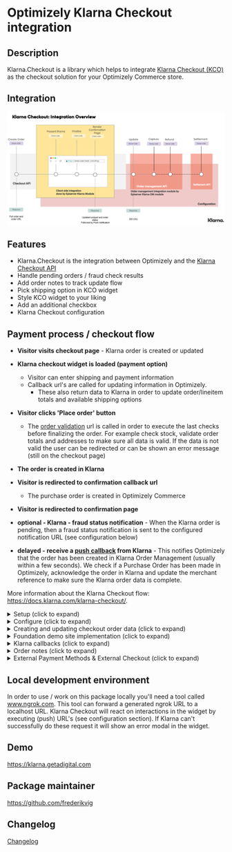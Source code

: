 # Optimizely Klarna Checkout integration

## Description

Klarna.Checkout is a library which helps to integrate [Klarna Checkout (KCO)](https://docs.klarna.com/klarna-checkout/) as the checkout solution for your Optimizely Commerce store.

## Integration

![Klarna Checkout integration](/docs/images/klarna-checkout-integration.png?raw=true)

## Features

- Klarna.Checkout is the integration between Optimizely and the [Klarna Checkout API](https://developers.klarna.com/api/#checkout-api-create-a-new-order)
- Handle pending orders / fraud check results
- Add order notes to track update flow
- Pick shipping option in KCO widget
- Style KCO widget to your liking
- Add an additional checkbox
- Klarna Checkout configuration

## Payment process / checkout flow

- **Visitor visits checkout page** - Klarna order is created or updated
- **Klarna checkout widget is loaded (payment option)**
  - Visitor can enter shipping and payment information
  - Callback url's are called for updating information in Optimizely.
    - These also return data to Klarna in order to update order/lineitem totals and available shipping options
- **Visitor clicks 'Place order' button**
  - The [order validation](https://docs.klarna.com/klarna-checkout/popular-use-cases/validate-order/) url is called in order to execute the last checks before finalizing the order. For example check stock, validate order totals and addresses to make sure all data is valid. If the data is not valid the user can be redirected or can be shown an error message (still on the checkout page)

- **The order is created in Klarna**
- **Visitor is redirected to confirmation callback url**
  - The purchase order is created in Optimizely Commerce
- **Visitor is redirected to confirmation page**
- **optional - Klarna - fraud status notification** - When the Klarna order is pending, then a fraud status notification is sent to the configured notification URL (see configuration below)
- **delayed - receive a [push callback](https://docs.klarna.com/klarna-checkout/in-depth-knowledge/confirm-purchase/) from Klarna** - This notifies Optimizely that the order has been created in Klarna Order Management (usually within a few seconds). We check if a Purchase Order has been made in Optimizely, acknowledge the order in Klarna and update the merchant reference to make sure the Klarna order data is complete.

More information about the Klarna Checkout flow: https://docs.klarna.com/klarna-checkout/.

<details>
  <summary>Setup (click to expand)</summary>

Start by installing NuGet package (use [NuGet](https://nuget.optimizely.com/))

```
dotnet add package Klarna.Checkout.v3
```
	
In Startup.cs

```
public void ConfigureServices(IServiceCollection services)
{
    ...
    services.AddKlarnaCheckout();
}
```

</details>

<details>
  <summary>Configure (click to expand)</summary>
  
Login into Optimizely with a CommerceAdmin user and go to **Commerce -> Administration -> Payments**. Then click **New** and in **Overview** tab fill:

(\*) mandatory

- Name(\*)
- System Keyword(\*) - KlarnaCheckout (the integration will not work when something else is entered in this field)
- Language(\*) - allows a specific language to be specified for the payment gateway
- Class Name(\*) - choose **Klarna.Checkout.KlarnaCheckoutGateway**
- Payment Class(\*) - choose **Mediachase.Commerce.Orders.OtherPayment**
- IsActive - **Yes**
- Supports Recurring - **No** - this Klarna Checkout integration does not support recurring payments
- Select shipping methods available for this payment
- Select markets available for this payment

Click OK in order to save the Payment for the first time.

## appsettings

Once you have created the payment method in the Commerce interface go to your stores appsettings.json file and add the configuration using the following convention **Klarna -> Checkout -> MarketId**.

Example:

```
"Klarna": {
    "Checkout": {
      "US": { // This is the market id
        ...
      }
	}
}
```

There are 7 properties that are required and several other that are optional or that have default values that can be changed if needed.

For a developer test account see: https://docs.klarna.com/resources/test-environment/. 

### Required properties

| Name      | Description |
| ----------- | ----------- |
| Username   | API username - provided by Klarna        |
| Password   | API password - provided by Klarna        |
| ApiUrl   | Base Url - See the Klarna documentation for the API endpoints: https://developers.klarna.com/api/#api-urls. Klarna API requires HTTPS.        |
| CheckoutUrl   | URL of merchant checkout page. Should be different then terms, confirmation and push URLs.        |
| TermsUrl   | URL for the terms and conditions page of the merchant. The URL will be displayed inside the Klarna Checkout iFrame.        |
| ConfirmationUrl   | URL of the merchant confirmation page. The consumer will be redirected back to the confirmation page if the authorization is successful after the customer clicks on the ‘Place Order’ button inside checkout.        |
| PushUrl   | URL that will be used for push notification when an order is completed. Should be different than checkout and confirmation URLs.        |

Example: 

```
"Klarna": {
    "Checkout": {
      "US": {
        "Username": "",
        "Password": "",
        "ApiUrl": "https://api-na.playground.klarna.com/",
        "CheckoutUrl": "/checkout",
        "ConfirmationUrl": "/checkout/KlarnaCheckoutConfirmation?orderGroupId={orderGroupId}&klarna_order_id={checkout.order.id}",
        "TermsUrl": "/terms",
        "PushUrl": "/klarnacheckout/cart/{orderGroupId}/push?klarna_order_id={checkout.order.id}",
      }
    }
}
```

### Other properties

All URLs must be https.

| Name      | Description |
| ----------- | ----------- |
| WidgetButtonColor        | Color for the buttons within the iFrame. Value should be a CSS hex color, e.g. "#FF9900"       |
| WidgetButtonTextColor         | Color for the text inside the buttons within the iFrame. Value should be a CSS hex color, e.g. "#FF9900"       |
| WidgetCheckboxColor         | Color for the checkboxes within the iFrame. Value should be a CSS hex color, e.g. "#FF9900"       |
| WidgetCheckboxCheckmarkColor         | Color for the checkboxes checkmark within the iFrame. Value should be a CSS hex color, e.g. "#FF9900"       |
| WidgetHeaderColor         | Color for the headers within the iFrame. Value should be a CSS hex color, e.g. "#FF9900"       |
| WidgetLinkColor         | Color for the hyperlinks within the iFrame. Value should be a CSS hex color, e.g. "#FF9900"       |
| WidgetBorderRadius         | Radius for the border of elements within the iFrame. Example: 2px       |
| ShippingDetailsText         | A message that will be presented on the confirmation page under the headline "Delivery" (max 255 characters)       |
| ShippingOptionsInIFrame         | Select shipping option in Klarna Checkout iFrame - Unless you want to have your own shipping options selector, leave the default value of true       |
| AllowSeparateShippingAddress          | If true, the consumer can enter different billing and shipping addresses. Default: false, except for purchase_country DE where default is: true       |
| DateOfBirthMandatory          | Date of birth mandatory - If true, the consumer cannot skip date of birth. Default: false       |
| TitleMandatory          | Title mandatory - If specified to false, title becomes optional. Default: false. Only available for orders for country GB       |
| ShowSubtotalDetail          | Show subtotal detail - If true, the Order Detail subtotals view is expanded. Default: false       |
| AdditionalCheckboxText           | Additional checkbox text. Klarna Docs: [Custom checkboxes](https://docs.klarna.com/klarna-checkout/popular-use-cases/checkboxes/).       |
| AdditionalCheckboxDefaultChecked           | Additional checkbox default checked. True/false       |
| AdditionalCheckboxRequired           | Additional checkbox required. True/false       |
| SendShippingCountries           | Send shipping countries - sends available countries from the Optimizely country dictionary. True/false      |
| PrefillAddress           | Prefill addresses - send address information on order creation in Klarna (preferred shipping/billing address). True/false      |
| SendShippingOptionsPriorAddresses           | Send shipping options prior to filling addresses - send in available shipping options even if address is unknown. Default: true       |
| NotificationUrl           | URL for notifications on pending orders. (max 2000 characters). Example: "https://merchant.com/notification/{checkout.order.id}"        |
| CancellationTermsUrl           | URL for the cancellation terms page of the merchant. The URL will be displayed in the email that is sent to the customer after the order is captured       |
| ShippingOptionUpdateUrl           | Shipping option update url - URL for shipping option update       |
| AddressUpdateUrl            | Address update url - URL for shipping, tax and purchase currency updates. Will be called on address changes        |
| OrderValidationUrl            | Order validation url - URL that will be requested for final merchant validation       |
| RequireValidateCallbackSuccess            | Required validate callback success. Default: true       |
| SendProductAndImageUrl            | Send product and image URL to Klarna for each line item. Default: true       |

The Klarna.Checkout package will replace `{orderGroupId}` in any of the urls with the id of the cart. Klarna does a similar thing, they will replace `{checkout.order.id}` with the actual klarna order id (for example on confirmation url below).

**Taxes: If the line items prices already include sales tax - make sure that PricesIncludeTax is set to true. This can be configured per market in Optimizely Commerce. Default is false.**

After you've added the appsettings configuration you need to add it under ConfigureServices in Startup.cs. The convention is to use the Market ID as the name.

Example:

```csharp
private readonly IConfiguration _configuration;

public Startup(IWebHostEnvironment webHostingEnvironment, IConfiguration configuration)
{
	_webHostingEnvironment = webHostingEnvironment;
	_configuration = configuration;
}

public void ConfigureServices(IServiceCollection services)
{
	services.Configure<CheckoutConfiguration>("US", _configuration.GetSection("Klarna:Checkout:US")); // US is the market id
}
```

</details>

<details>
<summary>Creating and updating checkout order data (click to expand)</summary>

Every time the user visits the checkout page or changes their order, an api call to Klarna is executed. The api call ensures that Klarna has the most recent information needed to show the checkout iframe. By default all properties should be set as required by Klarna. If you want to hook into the process and change some of the data that is being sent, you can provide an implementation of `ICheckoutOrderDataBuilder` to do so. The interface has a `Build` method, which is called after all default values are set. Below an example implementation of ICheckoutOrderDataBuilder.

```csharp
public class DemoCheckoutOrderDataBuilder : ICheckoutOrderDataBuilder
{
    public CheckoutOrder Build(CheckoutOrder checkoutOrderData, ICart cart, CheckoutConfiguration checkoutConfiguration)
    {
        if (checkoutConfiguration.PrefillAddress)
        {
            // Try to parse address into dutch address lines
            if (checkoutOrderData.ShippingCheckoutAddress.Country.Equals("NL"))
            {
                var dutchAddress = ConvertToDutchAddress(checkoutOrderData.ShippingCheckoutAddress);
                checkoutOrderData.ShippingCheckoutAddress = dutchAddress;
            }
        }
        return checkoutOrderData;
    }

    private CheckoutAddressInfo ConvertToDutchAddress(CheckoutAddressInfo address)
    {
        // Just an example, do not use

        var splitAddress = address.StreetAddress.Split(' ');
        address.StreetName = splitAddress.FirstOrDefault();
        address.StreetNumber = splitAddress.ElementAtOrDefault(1);

        address.StreetAddress = string.Empty;
        address.StreetAddress2 = string.Empty;

        return address;
    }
}
```

</details>

<details>
  <summary>Foundation demo site implementation (click to expand)</summary>

**Default properties**

The following properties are set by default (read from current cart and payment method configurations):

- **PurchaseCountry**
- **MerchantUrl.Confirmation**
- **MerchantUrl.Notification**
- **Options**
- **OrderAmount**
- **PurchaseCurrency**
- **Locale**
- **OrderLines**
- **ShippingAddress**
- **BillingAddress**

Read more about the different parameters: https://developers.klarna.com/api/#checkout-api-create-a-new-order.

**Remark:**

The demo site implementation only supports selecting the shipping address in the Klarna Checkout iFrame. By default the first available shipping option will be selected. If you want to support switching shipping options you can look at what happens upon updating the cart (and check out [Suspend and Resume here](https://docs.klarna.com/klarna-checkout/in-depth-knowledge/client-side-events/#checkout-actions-suspend-and-resume)).

**API controller - Callback communication**

Read more about callback functionality in the next section. In the demo site, you can find the code in the controller [KlarnaCheckoutApiController.cs](/demo/Foundation/src/Foundation/Features/Api/KlarnaCheckoutApiController.cs).

**Load and display payment - Foundation**

- [\_KlarnaCheckout.cshtml](/demo/Foundation/src/Foundation/Features/Checkout/_KlarnaCheckoutPaymentMethod.cshtml) - display Klarna Checkout method by rendering the HTML snippet
- [\_KlarnaCheckoutConfirmation.cshtml](/demo/Foundation/src/Foundation/Features/MyAccount/OrderConfirmation/_KlarnaCheckoutConfirmation.cshtml) - Klarna Checkout confirmation view
- [KlarnaCheckoutPaymentOption.cs](/demo/Foundation/src/Foundation/Features/Checkout/Payments/KlarnaCheckoutPaymentOption.cs)

**Process payment - Foundation**

- Call `IKlarnaCheckoutService.CreateOrUpdateOrder` to create or update a new checkout order. In Foundation this is called in the CheckoutController and CartController. This is an async method that requires your controller to be async, you can also use AsyncHelper.RunSync() to call it synchronize.
- `KlarnaCheckoutConfirmation` in CheckoutController is called when visitor clicks the purchase button in the Klarna widget and order was successfully created. See the configuration section above on how to configure this URL. In this action, the purchase order in Optimizely is created.

</details>

<details>
<summary>Klarna callbacks (click to expand)</summary>

During the checkout process Klarna triggers one of the following callbacks.

#### [Shipping optionupdate](https://docs.klarna.com/klarna-checkout/in-depth-knowledge/tax-handling/)

If shipping options are available in the iframe, after selecting a new shipping option Klarna will send information to this callback url. The information can be used to recalculate shipping costs/order totals.

```csharp
[Route("cart/{orderGroupId}/shippingoptionupdate")]
[HttpPost]
public ActionResult ShippingOptionUpdate(int orderGroupId, [FromBody] ShippingOptionUpdateRequest shippingOptionUpdateRequest)
{
	var cart = _orderRepository.Load<ICart>(orderGroupId);

	var response = _klarnaCheckoutService.UpdateShippingMethod(cart, shippingOptionUpdateRequest);

	return Ok(response);
}
```

#### [Address update](https://docs.klarna.com/klarna-checkout/in-depth-knowledge/server-side-callbacks/#how-its-done-address-update)

If an address has been updated in the iframe, new address will be sent to the address update callback url. The information can be used to supply new shipping options and order totals.

```csharp
[Route("cart/{orderGroupId}/addressupdate")]
[HttpPost]
public ActionResult AddressUpdate(int orderGroupId, [FromBody] CallbackAddressUpdateRequest addressUpdateRequest)
{
	var cart = _orderRepository.Load<ICart>(orderGroupId);
	var response = _klarnaCheckoutService.UpdateAddress(cart, addressUpdateRequest);
	return Ok(response);
}
```

#### [Order validation](https://docs.klarna.com/klarna-checkout/popular-use-cases/validate-order/)

Klarna will do a request to the [order validation callback url](https://developers.klarna.com/api/#checkout-api-callbacks-order-validation). Here you can check if a purchase order can be made. Think of checking stock, checking billing and shipping addresses and comparing the Optimizely cart with the provided data from Klarna.
If `RequireValidateCallbackSuccess` is set to **true** Klarna will only create an order if they receive an HTTP status 200 OK response.

```csharp
[Route("cart/{orderGroupId}/ordervalidation")]
[HttpPost]
public ActionResult OrderValidation(int orderGroupId, [FromBody] CheckoutOrder checkoutData)
{
	// More information: https://docs.klarna.com/klarna-checkout/popular-use-cases/validate-order/

	var cart = _orderRepository.Load<ICart>(orderGroupId);

	// Validate cart lineitems
	var validationIssues = _cartService.ValidateCart(cart);
	if (validationIssues.Any())
	{
		// check validation issues and redirect to a page to display the error
		return Redirect("/en/error-pages/checkout-something-went-wrong/");
	}

	// Validate billing address if necessary (this is just an example)
	// To return an error like this you need require_validate_callback_success set to true
	if (checkoutData.BillingCheckoutAddress.PostalCode.Equals("94108-2704"))
	{
		var errorResult = new ErrorResult
		{
			ErrorType = ErrorType.address_error,
			ErrorText = "Can't ship to postalcode 94108-2704"
		};
		return BadRequest(errorResult);
	}

	// Validate order amount, shipping address
	if (!_klarnaCheckoutService.ValidateOrder(cart, checkoutData))
	{
		return Redirect("/en/error-pages/checkout-something-went-wrong/");
	}

	return Ok();
}
```

#### Fraud status

If `NotificationUrl` is configured, Klarna will call this URL for notifications for orders that needs additional review (fraud reasons). The IKlarnaService includes a method for handling fraud notifications. Below is an example implementation.

```csharp
[Route("fraud")]
[HttpPost]
public ActionResult FraudNotification(NotificationModel notification)
{
	_klarnaCheckoutService.FraudUpdate(notification);
	return Ok();
}
```

When a payment needs an additional review, the payment in Optimizely is set to the status PENDING and the order to ONHOLD. When the fraud status callback URL is called and the payment is accepted the payment status will be set to PROCESSED and the order to ONHOLD. If the payment is rejected by Klarna the payment status is set to FAILED. An note is added to the order to notify the editor that a payment was rejected.

#### [Push url](https://developers.klarna.com/api/#checkout-api__create-a-new-ordermerchant_urls__push) 

Is called by Klarna when an order is completed in order for Optimizely to acknowledge the order. In the example above the URL would be '/klarnacheckout/cart/{orderGroupId}/push?klarna_order_id={checkout.order.id}'. 

```csharp
[Route("cart/{orderGroupId}/push")]
[HttpPost]
public async Task<ActionResult> Push(int orderGroupId, string klarna_order_id)
{
	if (klarna_order_id == null)
	{
		return BadRequest();
	}

	var purchaseOrder = await GetOrCreatePurchaseOrder(orderGroupId, klarna_order_id).ConfigureAwait(false);
	if (purchaseOrder == null)
	{
		return NotFound();
	}

	// Update merchant reference
	await _klarnaCheckoutService.UpdateMerchantReference1(purchaseOrder).ConfigureAwait(false);

	// Acknowledge the order through the order management API
	await _klarnaCheckoutService.AcknowledgeOrder(purchaseOrder);

	return Ok();
}

private async Task<IPurchaseOrder> GetOrCreatePurchaseOrder(int orderGroupId, string klarnaOrderId)
{
	// Check if the order has been created already
	var purchaseOrder = _klarnaCheckoutService.GetPurchaseOrderByKlarnaOrderId(klarnaOrderId);
	if (purchaseOrder != null)
	{
		return purchaseOrder;
	}

	// Check if we still have a cart and can create an order
	var cart = _orderRepository.Load<ICart>(orderGroupId);
	var cartKlarnaOrderId = cart.Properties[Constants.KlarnaCheckoutOrderIdCartField]?.ToString();
	if (cartKlarnaOrderId == null || !cartKlarnaOrderId.Equals(klarnaOrderId))
	{
		return null;
	}

	var market = _marketService.GetMarket(cart.MarketId);
	var order = await _klarnaCheckoutService.GetOrder(klarnaOrderId, market).ConfigureAwait(false);
	if (!order.Status.Equals("checkout_complete"))
	{
		// Won't create order, Klarna checkout not complete
		return null;
	}
	purchaseOrder = await _checkoutService.CreatePurchaseOrderForKlarna(klarnaOrderId, order, cart).ConfigureAwait(false);
	return purchaseOrder;
}
```

</details>
<details>
<summary>Order notes (click to expand)</summary>

The KlarnaPaymentGateway adds notes about payment updates to the order.
![Order notes](/docs/screenshots/order-notes.PNG?raw=true "Order notes")

</details>
<details>
  <summary>External Payment Methods & External Checkout (click to expand)</summary>
  
Klarna Checkout offers a wide variety of payment methods to cover the main needs of consumers in all markets, which all are included with a simple, single integration.
 
[Here's the full documentation](https://docs.klarna.com/klarna-checkout/in-depth-knowledge/external-payment-methods/) including supported payment and checkouts - we recommend reading through it thoroughly and then coming back here.

![Klarna Checkout External Payment Methods & External Checkouts](https://developers.klarna.com/static/KCO_external-payment-methods.png)

The most important thing to note is that you need to implement the backend integration for the external payment/checkout yourself. So for instance if you wanted to add PayPal you would have to create a redirect URL that has the processing logic for PayPal. Example: `klarna.getadigital.com/processpaypall`.

In your ICheckoutOrderDataBuilder implementation and the Build() method you would pass along the details of the payment method:

```csharp
checkoutOrderData.ExternalPaymentMethods = new[]
{
    new PaymentProvider { Fee = 10, ImageUrl = "https://klarna.getadigital.com/Styles/Images/paypalpng", Name  = "PayPal", RedirectUrl = "https://klarna.getadigital.com"}
};
```
Name is case sensitiv so make sure to check the supported name in the documentation and the URLs all have to be https.

You can find an [example in the demo site](/demo/Foundation/src/Foundation/Features/Checkout/KlarnaDemoCheckoutOrderDataBuilder.cs).
</details>

## Local development environment

In order to use / work on this package locally you'll need a tool called www.ngrok.com. This tool can forward a generated ngrok URL to a localhost URL. Klarna Checkout will react on interactions in the widget by executing (push) URL's (see configuration section). If Klarna can't successfully do these request it will show an error modal in the widget.

## Demo

https://klarna.getadigital.com

## Package maintainer

https://github.com/frederikvig

## Changelog

[Changelog](../../CHANGELOG.md)

